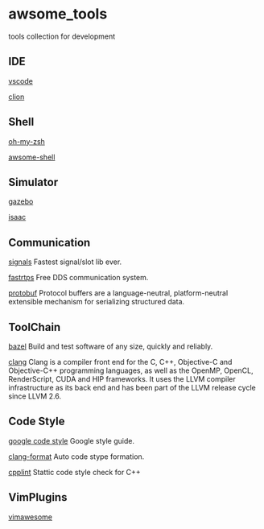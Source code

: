# awsome_tools
tools collection for development

## IDE
[vscode](https://code.visualstudio.com/)

[clion](https://www.jetbrains.com/clion/)

## Shell

[oh-my-zsh](https://ohmyz.sh/)

[awsome-shell](https://github.com/alebcay/awesome-shell)

## Simulator

[gazebo](http://gazebosim.org/)

[isaac](https://developer.nvidia.com/isaac-sdk)

## Communication
[signals](https://github.com/TheWisp/signals) Fastest signal/slot lib ever.

[fastrtps](https://github.com/eProsima/Fast-DDS) Free DDS communication system.

[protobuf](https://developers.google.com/protocol-buffers) Protocol buffers are a language-neutral, platform-neutral extensible mechanism for serializing structured data.


## ToolChain
[bazel](https://bazel.build/) Build and test software of any size, quickly and reliably.

[clang](https://clang.llvm.org/) Clang is a compiler front end for the C, C++, Objective-C and Objective-C++ programming languages, as well as the OpenMP, OpenCL, RenderScript, CUDA and HIP frameworks. It uses the LLVM compiler infrastructure as its back end and has been part of the LLVM release cycle since LLVM 2.6.

## Code Style

[google code style](https://google.github.io/styleguide/) Google style guide.

[clang-format](https://clang.llvm.org/docs/ClangFormat.html) Auto code stype formation.

[cpplint](https://github.com/cpplint/cpplint) Stattic code style check for C++


## VimPlugins

[vimawesome](vimawesome.com)
